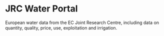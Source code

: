 # JRC Water Portal

European water data from the EC Joint Research Centre, including data on quantity, quality, price, use, exploitation and irrigation.

